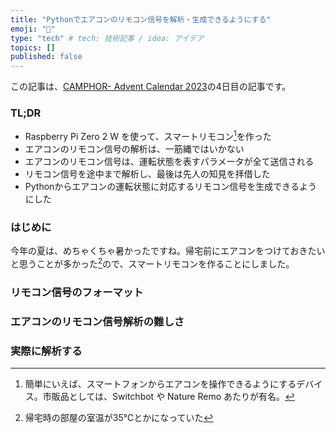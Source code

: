 ```yaml
---
title: "Pythonでエアコンのリモコン信号を解析・生成できるようにする"
emoji: "🦝"
type: "tech" # tech: 技術記事 / idea: アイデア
topics: []
published: false
---
```


この記事は、[CAMPHOR- Advent Calendar 2023](https://advent.camph.net)の4日目の記事です。

### TL;DR
- Raspberry Pi Zero 2 W を使って、スマートリモコン[^1]を作った
- エアコンのリモコン信号の解析は、一筋縄ではいかない
- エアコンのリモコン信号は、運転状態を表すパラメータが全て送信される
- リモコン信号を途中まで解析し、最後は先人の知見を拝借した
- Pythonからエアコンの運転状態に対応するリモコン信号を生成できるようにした

[^1]: 簡単にいえば、スマートフォンからエアコンを操作できるようにするデバイス。市販品としては、Switchbot や Nature Remo あたりが有名。

### はじめに
今年の夏は、めちゃくちゃ暑かったですね。帰宅前にエアコンをつけておきたいと思うことが多かった[^2]ので、スマートリモコンを作ることにしました。

[^2]: 帰宅時の部屋の室温が35℃とかになっていた

### リモコン信号のフォーマット

### エアコンのリモコン信号解析の難しさ

### 実際に解析する